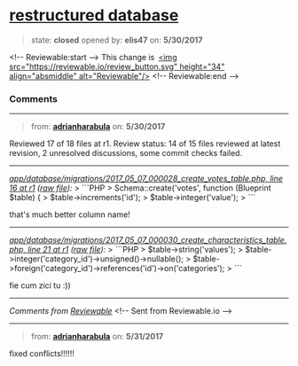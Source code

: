 # [restructured database](https://github.com/adrianharabula/condr/pull/156)

> state: **closed** opened by: **elis47** on: **5/30/2017**



&lt;!-- Reviewable:start --&gt;
This change is [&lt;img src&#x3D;&quot;https://reviewable.io/review_button.svg&quot; height&#x3D;&quot;34&quot; align&#x3D;&quot;absmiddle&quot; alt&#x3D;&quot;Reviewable&quot;/&gt;](https://reviewable.io/reviews/adrianharabula/condr/156)
&lt;!-- Reviewable:end --&gt;


### Comments

---
> from: [**adrianharabula**](https://github.com/adrianharabula/condr/pull/156#issuecomment-304989030) on: **5/30/2017**





Reviewed 17 of 18 files at r1.
Review status: 14 of 15 files reviewed at latest revision, 2 unresolved discussions, some commit checks failed.

---

*[app/database/migrations/2017_05_07_000028_create_votes_table.php, line 16 at r1](https://reviewable.io:443/reviews/adrianharabula/condr/156#-KlPtr2D3ksKMkEbVCwe:-KlPtr2D3ksKMkEbVCwf:b-1sgxkf) ([raw file](https://github.com/adrianharabula/condr/blob/b3be0a94f79af7e9a7c4c2819b53cdd63266bd3f/app/database/migrations/2017_05_07_000028_create_votes_table.php#L16)):*
&gt; &#x60;&#x60;&#x60;PHP
&gt;         Schema::create(&#x27;votes&#x27;, function (Blueprint $table) {
&gt;             $table-&gt;increments(&#x27;id&#x27;);
&gt;             $table-&gt;integer(&#x27;value&#x27;);
&gt; &#x60;&#x60;&#x60;

that&#x27;s much better column name!

---

*[app/database/migrations/2017_05_07_000030_create_characteristics_table.php, line 21 at r1](https://reviewable.io:443/reviews/adrianharabula/condr/156#-KlPtxa3V79rm2RzRg9n:-KlPtxa3V79rm2RzRg9o:brrqqim) ([raw file](https://github.com/adrianharabula/condr/blob/b3be0a94f79af7e9a7c4c2819b53cdd63266bd3f/app/database/migrations/2017_05_07_000030_create_characteristics_table.php#L21)):*
&gt; &#x60;&#x60;&#x60;PHP
&gt;             $table-&gt;string(&#x27;values&#x27;);
&gt;             $table-&gt;integer(&#x27;category_id&#x27;)-&gt;unsigned()-&gt;nullable();
&gt;             $table-&gt;foreign(&#x27;category_id&#x27;)-&gt;references(&#x27;id&#x27;)-&gt;on(&#x27;categories&#x27;);
&gt; &#x60;&#x60;&#x60;

fie cum zici tu :))

---


*Comments from [Reviewable](https://reviewable.io:443/reviews/adrianharabula/condr/156)*
&lt;!-- Sent from Reviewable.io --&gt;

---
> from: [**adrianharabula**](https://github.com/adrianharabula/condr/pull/156#issuecomment-305105370) on: **5/31/2017**

fixed conflicts!!!!!!
